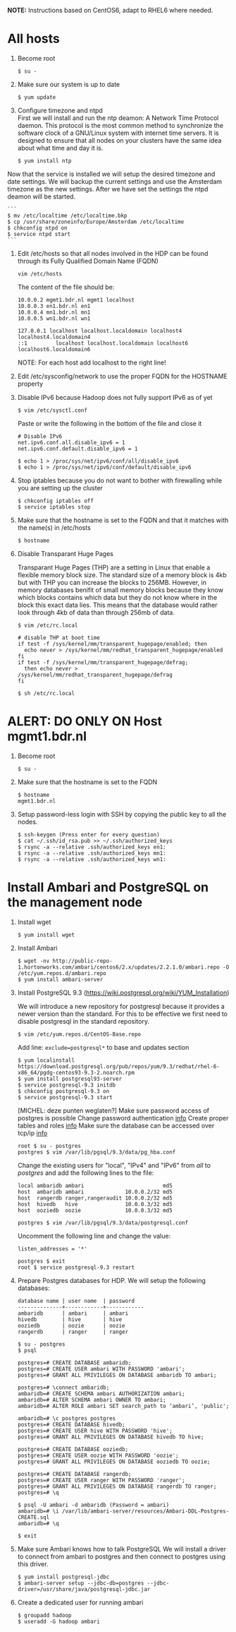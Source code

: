 **NOTE:** Instructions based on CentOS6, adapt to RHEL6 where needed.

# All hosts

1. Become root

    ```
    $ su -
    ```

1. Make sure our system is up to date

    ```
    $ yum update
    ```

1. Configure timezone and ntpd  
First we will install and run the ntp deamon: A Network Time Protocol daemon. This protocol is the most common method to synchronize the software clock of a GNU/Linux system with internet time servers. It is designed to ensure that all nodes on your clusters have the same idea about what time and day it is.
    
    ```
    $ yum install ntp
    ```
Now that the service is installed we will setup the desired timezone and date settings. We will backup the current settings and use the Amsterdam timezone as the new settings. After we have set the settings the ntpd deamon will be started.
    
    ```
    $ mv /etc/localtime /etc/localtime.bkp
    $ cp /usr/share/zoneinfo/Europe/Amsterdam /etc/localtime
    $ chkconfig ntpd on
    $ service ntpd start
    ```

1. Edit /etc/hosts so that all nodes involved in the HDP can be found through its Fully Qualified Domain Name (FQDN)

    ```
    vim /etc/hosts
    ```
    
    The content of the file should be:
    
    ```
	10.0.0.2 mgmt1.bdr.nl mgmt1 localhost
	10.0.0.3 en1.bdr.nl en1
	10.0.0.4 mn1.bdr.nl mn1
	10.0.0.5 wn1.bdr.nl wn1

	127.0.0.1 localhost localhost.localdomain localhost4 localhost4.localdomain4
	::1         localhost localhost.localdomain localhost6 localhost6.localdomain6
    ```
   
    NOTE: For each host add localhost to the right line!
   
1. Edit /etc/sysconfig/network to use the proper FQDN for the HOSTNAME property

1. Disable IPv6 because Hadoop does not fully support IPv6 as of yet

    ```
    $ vim /etc/sysctl.conf
    ```

    Paste or write the following in the bottom of the file and close it

    ```
    # Disable IPv6
    net.ipv6.conf.all.disable_ipv6 = 1
    net.ipv6.conf.default.disable_ipv6 = 1
    ```
    ```
    $ echo 1 > /proc/sys/net/ipv6/conf/all/disable_ipv6
    $ echo 1 > /proc/sys/net/ipv6/conf/default/disable_ipv6
    ```

1. Stop iptables because you do not want to bother with firewalling while you are setting up the cluster

    ```
    $ chkconfig iptables off
    $ service iptables stop
    ```

1. Make sure that the hostname is set to the FQDN and that it matches with the
   name(s) in /etc/hosts

    ```
    $ hostname
    ```
    
1. Disable Transparant Huge Pages  

    Transparant Huge Pages (THP) are a setting in Linux that enable a flexible memory block size. The standard size of a memory block is 4kb but with THP you can increase the blocks to 256MB. However, in memory databases benifit of small memory blocks because they know which blocks contains which data but they do not know where in the block this exact data lies. This means that the database would rather look through 4kb of data than through 256mb of data.
    
    ```
    $ vim /etc/rc.local
    ```
    ```
    # disable THP at boot time
    if test -f /sys/kernel/mm/transparent_hugepage/enabled; then
      echo never > /sys/kernel/mm/redhat_transparent_hugepage/enabled
    fi
    if test -f /sys/kernel/mm/transparent_hugepage/defrag;
      then echo never > /sys/kernel/mm/redhat_transparent_hugepage/defrag
    fi
    ```
    ```
    $ sh /etc/rc.local
    ```

# ALERT: DO ONLY ON Host mgmt1.bdr.nl

1. Become root

    ```
    $ su -
    ```

1. Make sure that the hostname is set to the FQDN

    ```
    $ hostname
    mgmt1.bdr.nl
    ```
    
1. Setup password-less login with SSH by copying the public key to all the nodes.

    ```
    $ ssh-keygen (Press enter for every question)
    $ cat ~/.ssh/id_rsa.pub >> ~/.ssh/authorized_keys
    $ rsync -a --relative .ssh/authorized_keys en1:
    $ rsync -a --relative .ssh/authorized_keys mn1:
    $ rsync -a --relative .ssh/authorized_keys wn1:
    ```
    
# Install Ambari and PostgreSQL on the management node

1. Install wget
    
    ```
    $ yum install wget
    ```
    
1. Install Ambari
    
    ```
    $ wget -nv http://public-repo-1.hortonworks.com/ambari/centos6/2.x/updates/2.2.1.0/ambari.repo -O /etc/yum.repos.d/ambari.repo
    $ yum install ambari-server
    ```

1. Install PostgreSQL 9.3 (https://wiki.postgresql.org/wiki/YUM_Installation)

    
    We will introduce a new repository for postgresql because it provides a newer version than the standard. For this to be effective we first need to disable postgresql in the standard repository.

    ```
    $ vim /etc/yum.repos.d/CentOS-Base.repo
    ```

    Add line: `exclude=postgresql*` to base and updates section

    ```
    $ yum localinstall https://download.postgresql.org/pub/repos/yum/9.3/redhat/rhel-6-x86_64/pgdg-centos93-9.3-2.noarch.rpm
    $ yum install postgresql93-server
    $ service postgresql-9.3 initdb
    $ chkconfig postgresql-9.3 on
    $ service postgresql-9.3 start
    ```
    
    [MICHEL: deze punten weglaten?]
    Make sure password access of postgres is possible
    Change password authentication [info](http://stackoverflow.com/questions/18664074/getting-error-peer-authentication-failed-for-user-postgres-when-trying-to-ge)
    Create proper tables and roles [info](https://docs.hortonworks.com/HDPDocuments/Ambari-2.1.2.1/bk_ambari_reference_guide/content/_using_ambari_with_postgresql.html)
    Make sure the database can be accessed over tcp/ip [info](http://www.cyberciti.biz/tips/postgres-allow-remote-access-tcp-connection.html)
    
    ```
    root $ su - postgres
    postgres $ vim /var/lib/pgsql/9.3/data/pg_hba.conf
    ```
    
    Change the existing users for "local", "IPv4" and "IPv6" from *all* to *postgres* and add the following lines to the file:
    
    ```
    local ambaridb ambari                         md5
    host  ambaridb ambari             10.0.0.2/32 md5
    host  rangerdb ranger,rangeraudit 10.0.0.2/32 md5
    host  hivedb   hive               10.0.0.3/32 md5
    host  ooziedb  oozie              10.0.0.3/32 md5
    ```
    
    ```
    postgres $ vim /var/lib/pgsql/9.3/data/postgresql.conf
    ```
    
    Uncomment the following line and change the value:

    ```
    listen_addresses = '*'
    ```

    ```
    postgres $ exit
    root $ service postgresql-9.3 restart
    ```

1. Prepare Postgres databases for HDP.
    We will setup the following databases:
    
    ```
    database name | user name  | password
    --------------+------------+------------
    ambaridb      | ambari     | ambari
    hivedb        | hive       | hive
    ooziedb       | oozie      | oozie
    rangerdb      | ranger     | ranger
    ```
    
    ```
    $ su - postgres
    $ psql
    ```
    
    ```
    postgres=# CREATE DATABASE ambaridb;
    postgres=# CREATE USER ambari WITH PASSWORD 'ambari';
    postgres=# GRANT ALL PRIVILEGES ON DATABASE ambaridb TO ambari;
    ```
    
    ```
    postgres=# \connect ambaridb;
    ambaridb=# CREATE SCHEMA ambari AUTHORIZATION ambari;
    ambaridb=# ALTER SCHEMA ambari OWNER TO ambari;
    ambaridb=# ALTER ROLE ambari SET search_path to ‘ambari’, 'public';
    ```
    
    ```
    ambaridb=# \c postgres postgres
    postgres=# CREATE DATABASE hivedb;
    postgres=# CREATE USER hive WITH PASSWORD 'hive';
    postgres=# GRANT ALL PRIVILEGES ON DATABASE hivedb TO hive;
    ```
    
    ```
    postgres=# CREATE DATABASE ooziedb;
    postgres=# CREATE USER oozie WITH PASSWORD 'oozie';
    postgres=# GRANT ALL PRIVILEGES ON DATABASE ooziedb TO oozie;
    ```
    
    ```
    postgres=# CREATE DATABASE rangerdb;
    postgres=# CREATE USER ranger WITH PASSWORD 'ranger';
    postgres=# GRANT ALL PRIVILEGES ON DATABASE rangerdb TO ranger;
    postgres=# \q
    ```
    
    ```
    $ psql -U ambari -d ambaridb (Password = ambari)
    ambaridb=# \i /var/lib/ambari-server/resources/Ambari-DDL-Postgres-CREATE.sql
    ambaridb=# \q
    ```
    
    ```
    $ exit
    ```

1. Make sure Ambari knows how to talk PostgreSQL
    We will install a driver to connect from ambari to postgres and then connect to postgres using this driver.
    
    ```
    $ yum install postgresql-jdbc
    $ ambari-server setup --jdbc-db=postgres --jdbc-driver=/usr/share/java/postgresql-jdbc.jar
    ```

1. Create a dedicated user for running ambari

    ```
    $ groupadd hadoop
    $ useradd -G hadoop ambari
    ```
